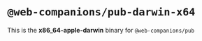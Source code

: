 # `@web-companions/pub-darwin-x64`

This is the **x86_64-apple-darwin** binary for `@web-companions/pub`
